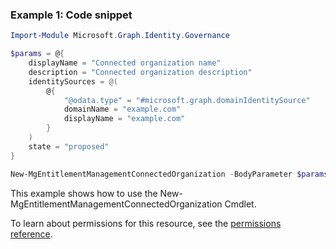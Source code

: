 ### Example 1: Code snippet

```powershell
Import-Module Microsoft.Graph.Identity.Governance

$params = @{
	displayName = "Connected organization name"
	description = "Connected organization description"
	identitySources = @(
		@{
			"@odata.type" = "#microsoft.graph.domainIdentitySource"
			domainName = "example.com"
			displayName = "example.com"
		}
	)
	state = "proposed"
}

New-MgEntitlementManagementConnectedOrganization -BodyParameter $params
```
This example shows how to use the New-MgEntitlementManagementConnectedOrganization Cmdlet.

To learn about permissions for this resource, see the [permissions reference](/graph/permissions-reference).


